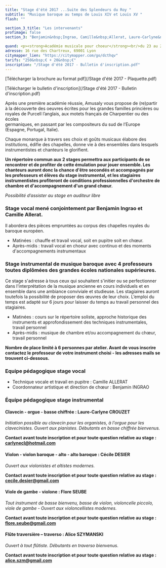 ```yaml
---
title: "Stage d'été 2017 ...Suite des Splendeurs du Roy "
subtitle: "Musique baroque au temps de Louis XIV et Louis XV "
flash: ""

section_3_title: "Les intervenants"
profimage: false
section_3: "Benjamin&nbsp;Ingrao, Camille&nbsp;Allerat, Laure-Carlyne&nbsp;Crouzet, Cécile&nbsp;Désier, Flore&nbsp;Seube, Alice&nbsp;Szymanski"

quand: <p><strong>Académie musicale pour choeur</strong><br/>du 23 au 27 août</p><p><strong>Académie musicale pour instrumentistes</strong><br/>du 22 au 27 août</p>
adresse: 16 rue des Chartreux, 69001 Lyon
citymapper_lien: "https://citymapper.com/go/dcthqv"
tarifs: "250&nbsp;€ + 20&nbsp;€"
inscription: "/Stage d'été 2017 - Bulletin d'inscription.pdf"
---
```



<!--img class="affiche-concert" alt="" src="/images/affiches/stage d'été 2017.jpg" style="max-width: 450px"/-->

[Télécharger la brochure au format pdf](/Stage d'été 2017 - Plaquette.pdf)

[Télécharger le bulletin d'inscription](/Stage d'été 2017 - Bulletin d'inscription.pdf)

Après une première académie réussie, Amusaly vous propose de (re)partir à la découverte des oeuvres écrites pour les grandes familles princières ou royales de Purcell l’anglais, aux motets français de Charpentier ou des écoles  
germaniques, en passant par les compositeurs du sud de l’Europe (Espagne, Portugal, Italie).

Chaque monarque à travers ses choix et goûts musicaux élabore des institutions, édifie des chapelles, donne vie à des ensembles dans lesquels instrumentistes et chanteurs le glorifient.

**Un répertoire commun aux 2 stages permettra aux participants de se rencontrer et de profiter de cette émulation pour jouer ensemble. Les chanteurs auront donc la chance d'être secondés et accompagnés par les professeurs et élèves du stage instrumental, et les stagiaires instrumentistes profiteront de conditions professionnelles d'orchestre de chambre et d'accompagnement d'un grand chœur.**

*Possibilité d’assister au stage en auditeur libre*

### Stage vocal mené conjointement par Benjamin Ingrao et Camille Allerat. 

Il abordera des pièces empruntées au corpus des chapelles royales du baroque européen. 

* Matinées : chauffe et travail vocal, soit en pupitre soit en chœur. 
* Après-midis : travail vocal en choeur avec continuo et des moments d'accompagnements instrumentaux 

### Stage instrumental de musique baroque avec 4 professeurs toutes diplômées des grandes écoles nationales supérieures. 

Ce stage s'adresse à tous ceux qui souhaitent s'initier ou se perfectionner dans l'interprétation de la musique ancienne en cours individuels et en ensemble dans une ambiance conviviale et studieuse. Les stagiaires auront toutefois la possibilité de proposer des œuvres de leur choix. L’emploi du temps est adapté sur 6 jours pour laisser du temps au travail personnel des stagiaires.  

* Matinées&nbsp;: cours sur le répertoire soliste, approche historique des instruments et approfondissement des 
techniques instrumentales, travail personnel 
* Après-midis&nbsp;: musique de chambre et/ou accompagnement du chœur, travail personnel 

**Nombre de place limité à 6 personnes par atelier. Avant de vous inscrire contactez le professeur de votre instrument choisi - les adresses mails se trouvent ci-dessous.**

### Equipe pédagogique stage vocal

* Technique vocale et travail en pupitre : Camille ALLERAT 
* Coordonnateur artistique et direction de chœur : Benjamin INGRAO 

### Équipe pédagogique stage instrumental 

#### Clavecin - orgue - basse chiffrée : Laure-Carlyne CROUZET 
 
*Initiation possible au clavecin pour les organistes, à l'orgue pour les clavecinistes. Ouvert aux pianistes. Débutants en basse chiffrée bienvenus.*

**Contact avant toute inscription et pour toute question relative au stage : carlynecl@hotmail.com**
 
#### Violon - violon baroque - alto - alto baroque : Cécile DESIER 

*Ouvert aux violonistes et altistes modernes.*

**Contact avant toute inscription et pour toute question relative au stage : cecile.desier@gmail.com**
 
#### Viole de gambe - violone : Flore SEUBE 
 
*Tout instrument de basse bienvenu, basse de violon, violoncelle piccolo, viole de gambe - Ouvert aux violoncellistes modernes.*

**Contact avant toute inscription et pour toute question relative au stage  : flore.seube@gmail.com**
 
#### Flûte traversière – traverso : Alice SZYMANSKI 
 
*Ouvert à tout flûtiste. Débutants en traverso bienvenus.*

**Contact avant toute inscription et pour toute question relative au stage : alice.szm@gmail.com**